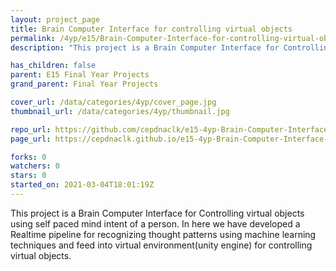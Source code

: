 ```yaml
---
layout: project_page
title: Brain Computer Interface for controlling virtual objects
permalink: /4yp/e15/Brain-Computer-Interface-for-controlling-virtual-objects
description: "This project is a Brain Computer Interface for Controlling virtual objects using self paced mind intent of a person. In here we have developed a Realtime pipeline for recognizing thought patterns using machine learning techniques and feed into virtual environment(unity engine) for controlling virtual objects."

has_children: false
parent: E15 Final Year Projects
grand_parent: Final Year Projects

cover_url: /data/categories/4yp/cover_page.jpg
thumbnail_url: /data/categories/4yp/thumbnail.jpg

repo_url: https://github.com/cepdnaclk/e15-4yp-Brain-Computer-Interface-for-controlling-virtual-objects
page_url: https://cepdnaclk.github.io/e15-4yp-Brain-Computer-Interface-for-controlling-virtual-objects

forks: 0
watchers: 0
stars: 0
started_on: 2021-03-04T18:01:19Z
---
```

This project is a Brain Computer Interface for Controlling virtual objects using self paced mind intent of a person. In here we have developed a Realtime pipeline for recognizing thought patterns using machine learning techniques and feed into virtual environment(unity engine) for controlling virtual objects.


